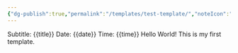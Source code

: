 ```yaml
---
{"dg-publish":true,"permalink":"/templates/test-template/","noteIcon":"","created":"2025-05-20T09:18:17.458-05:00"}
---
```


Subtitle: {{title}} 
Date: {{date}} 
Time: {{time}} 
Hello World! This is my first template.